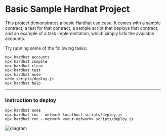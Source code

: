 # Basic Sample Hardhat Project

This project demonstrates a basic Hardhat use case. It comes with a sample contract, a test for that contract, a sample script that deploys that contract, and an example of a task implementation, which simply lists the available accounts.

Try running some of the following tasks:

```shell
npx hardhat accounts
npx hardhat compile
npx hardhat clean
npx hardhat test
npx hardhat node
node scripts/deploy.js
npx hardhat help
```
---
### Instruction to deploy
```
npx hardhat node
npx hardhat run --network localhost scripts/deploy.js
npx hardhat run --network <your-network> scripts/deploy.js

```


 <img src = "https://my.vcv.ru/storage/company-file/586d7126ba7e4610e36f9abf3170eef4/12310/586d7126ba7e4610e36f9abf3170eef4.jpeg" alt="diagram">
